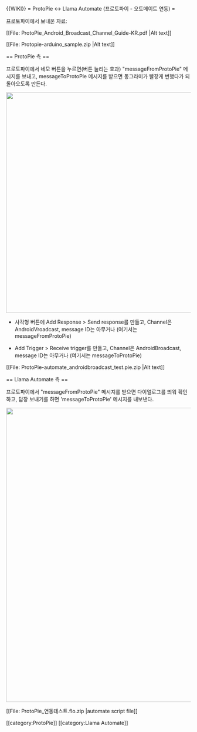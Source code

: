{{WIKI}}
= ProtoPie &lt;-&gt; Llama Automate (프로토파이 - 오토메이트 연동) =

프로토파이에서 보내온 자료:

 [[File: ProtoPie_Android_Broadcast_Channel_Guide-KR.pdf |Alt text]]

 [[File: Protopie-arduino_sample.zip |Alt text]]

== ProtoPie 측 ==

프로토파이에서 네모 버튼을 누르면(버튼 눌리는 효과) &quot;messageFromProtoPie&quot; 메시지를 보내고, messageToProtoPie 메시지를 받으면 동그라미가 빨갛게 변했다가 되돌아오도록 만든다.

<img src="https://cl.ly/pb4o/Image%202018-02-17%20at%203.07.41%20AM.png" width=600>

* 사각형 버튼에 Add Response &gt; Send response를 만들고, Channel은 AndroidVroadcast, message ID는 아무거나 (여기서는 messageFromProtoPie)

* Add Trigger &gt; Receive trigger를 만들고, Channel은 AndroidBroadcast, message ID는 아무거나 (여기서는 messageToProtoPie)

[[File: ProtoPie-automate_androidbroadcast_test.pie.zip |Alt text]]

== Llama Automate 측 ==

프로토파이에서 &quot;messageFromProtoPie&quot; 메시지를 받으면 다이얼로그를 띄워 확인하고, 답장 보내기를 하면 'messageToProtoPie' 메시지를 내보낸다.

<img src ="https://cl.ly/pam8/automate-protopie.jpg" width=800>

 [[File: ProtoPie_연동테스트.flo.zip |automate script file]]

[[category:ProtoPie]]
[[category:Llama Automate]]
